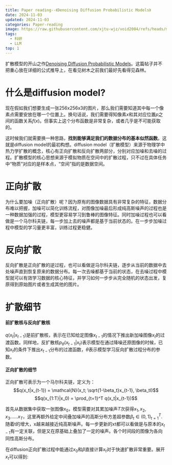 ```yaml
---
title: Paper reading--《Denoising Diffusion Probabilistic Models》
date: 2024-11-03
updated: 2024-11-03
categories: Paper-reading
image: https://raw.githubusercontent.com/xjtu-wjz/void2004/refs/heads/main/pics_for_post/ASurvey%20on%20Multimodal%20Large%20Language%20Models.webp
tags:
  - 科研
  - LLM
top: 1
---
```


扩散模型的开山之作[Denoising Diffusion Probabilistic Models](https://arxiv.org/abs/2006.11239)。这篇帖子并不把重心放在详细的公式推导上，在看见树木之前我们最好先看得见森林。

# 什么是diffusion model?
现在假如我们想要生成一张256x256x3的图片，那么我们需要知道其中每一个像素点需要安放在哪一个位置上。换句话说，我们需要得知像素$x$和其对应位置$p$之间的函数关系$f(x)$。但事实上这个分布函数是非常复杂，或者几乎是不可能获取的。

这时候我们就需要换一种思路，**找到能够满足我们的数据分布的基本似然函数**。这就是diffusion model的最初构想。diffusion model（扩散模型）来源于物理学中热力学扩散的概念，核心有正向扩散和反向扩散两部分，分别对应加噪和去噪的过程。扩散模型的核心思想来源于模拟物质在空间中的扩散过程，只不过在具体任务中“物质”对应的是样本点，“空间”指的是数据空间。

# 正向扩散
为什么要加噪（正向扩散）呢？因为原有的图像数据具有非常复杂的特征，数据分布难以把握，加噪可以简化训练流程，对图像加噪最后形成纯高斯噪声的过程也是一种数据加强的过程，模型更容易学习到鲁棒的图像特征。同时加噪过程也可以看做是一个马尔科夫链，每一步加上去的噪声都是基于当前状态的。在一步步加噪过程中模型的学习量更丰富，训练过程更稳健。

# 反向扩散
反向扩散是正向扩散的逆过程，也可以看做逆马尔科夫链，逐步从当前的数据中去处噪声直到恢复原来的数据分布。每一次去噪都基于当前的状态，在去噪过程中模型就可以有效学习数据的核心特征，并学习如何一步步从完全随机的状态出发，复原得到原始图片或者生成其他的图片。

# 扩散细节
#### 前扩散核与反向扩散核
$q(x_t|x_{t-1})$是前扩散核，表示在已知给定图像$x_{t-1}$的情况下推出新加噪图像$x_{t}$的过渡函数。同样地，反扩散核$p_{\theta}(x_{t-1}|x_t)$表示模型在通过降噪还原图像的时候，已知$x_{t}$的条件下推出$x_{t-1}$分布的过渡函数，$\theta$表示模型学习反向扩散过程分布的参数。

#### 正向扩散的细节
正向扩散可表示为一个马尔科夫链，定义为：
$$q(x_t|x_{t-1}) = \mathcal{N}(x_t; \sqrt{1-\beta_t}x_{t-1}, \beta_tI)$$
$$q(x_{1:T}|x_0) = \prod_{t=1}^T q(x_t|x_{t-1})$$

首先从数据集中获取一张图像$x_0$，模型需要对其累加噪声$T$次获得$x_{1},x_{2},x_{3}......x_{T}$，这里再额外给定中间叠加噪声的高斯分布方差超参数${\beta_{t}\in(0,1)}_{t=1}^{T}$.随着t的增大，x越来越接近纯高斯噪声。每一步更新的xt都可以看做是与原本的$x_{t-1}$有一定关联，但是又在原基础上叠加了一定的噪声。各个时间段的图像为各向同性高斯分布。

在diffusion正向扩散过程中能通过$x_{0}$和$\beta$直接计算$x_{t}$对于快速扩散非常重要。展开$x_{t}$可以得到:

